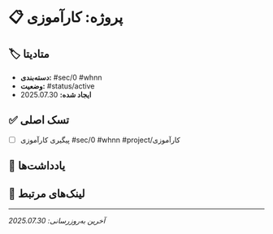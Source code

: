 # 📋 پروژه: کارآموزی

## 🏷️ متادیتا
- **دسته‌بندی:** #sec/0 #whnn
- **وضعیت:** #status/active
- **ایجاد شده:** 2025.07.30

## ✅ تسک اصلی
- [ ] پیگیری کارآموزی #sec/0 #whnn #project/کارآموزی

## 📝 یادداشت‌ها
<!-- یادداشت‌های مربوط به کارآموزی -->

## 🔗 لینک‌های مرتبط
<!-- لینک‌ها و منابع مرتبط -->

---
*آخرین به‌روزرسانی: 2025.07.30*